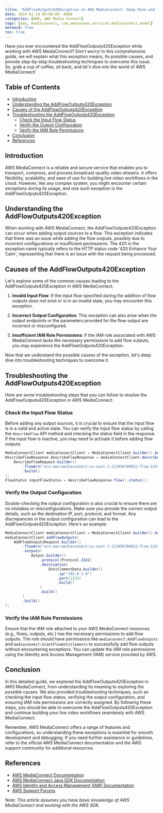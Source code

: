```yaml
---
title: "AddFlowOutputs420Exception in AWS MediaConnect: Deep Dive and Troubleshooting Guide"
date: 2024-01-10 09:00:00 -0000
categories: [AWS, AWS Media Connect]
tags: [aws, mediaconnect, com.amazonaws.services.mediaconnect.model]
mermaid: true
toc: true
---
```



Have you ever encountered the AddFlowOutputs420Exception while working with AWS MediaConnect? Don't worry! In this comprehensive guide, we will explain what this exception means, its possible causes, and provide step-by-step troubleshooting techniques to overcome this issue. So, grab a cup of coffee, sit back, and let's dive into the world of AWS MediaConnect!

## Table of Contents
- [Introduction](#introduction)
- [Understanding the AddFlowOutputs420Exception](#understanding-the-addflowoutputs420exception)
- [Causes of the AddFlowOutputs420Exception](#causes-of-the-addflowoutputs420exception)
- [Troubleshooting the AddFlowOutputs420Exception](#troubleshooting-the-addflowoutputs420exception)
   - [Check the Input Flow Status](#check-the-input-flow-status)
   - [Verify the Output Configuration](#verify-the-output-configuration)
   - [Verify the IAM Role Permissions](#verify-the-iam-role-permissions)
- [Conclusion](#conclusion)
- [References](#references)

## Introduction

AWS MediaConnect is a reliable and secure service that enables you to transport, compress, and process broadcast-quality video streams. It offers flexibility, scalability, and ease of use for building live video workflows in the cloud. However, like any complex system, you might encounter certain exceptions during its usage, and one such exception is the AddFlowOutputs420Exception.

## Understanding the AddFlowOutputs420Exception

When working with AWS MediaConnect, the AddFlowOutputs420Exception can occur when adding output sources to a flow. This exception indicates that there was an issue while adding the flow outputs, possibly due to incorrect configurations or insufficient permissions. The 420 in the exception name typically refers to the HTTP status code '420 Enhance Your Calm', representing that there is an issue with the request being processed.

## Causes of the AddFlowOutputs420Exception

Let's explore some of the common causes leading to the AddFlowOutputs420Exception in AWS MediaConnect.

1. **Invalid Input Flow**: If the input flow specified during the addition of flow outputs does not exist or is in an invalid state, you may encounter this exception.

2. **Incorrect Output Configuration**: This exception can also arise when the output endpoints or the parameters provided for the flow output are incorrect or misconfigured.

3. **Insufficient IAM Role Permissions**: If the IAM role associated with AWS MediaConnect lacks the necessary permissions to add flow outputs, you may experience the AddFlowOutputs420Exception.

Now that we understand the possible causes of the exception, let's deep dive into troubleshooting techniques to overcome it.

## Troubleshooting the AddFlowOutputs420Exception

Here are some troubleshooting steps that you can follow to resolve the AddFlowOutputs420Exception in AWS MediaConnect.

### Check the Input Flow Status

Before adding any output sources, it is crucial to ensure that the input flow is in a valid and active state. You can verify the input flow status by calling the `describeFlow` API method and checking the status field in the response. If the input flow is inactive, you may need to activate it before adding flow outputs.

```java
MediaConnectClient mediaConnectClient = MediaConnectClient.builder().build();
DescribeFlowResponse describeFlowResponse = mediaConnectClient.describeFlow(
    DescribeFlowRequest.builder()
        .flowArn("arn:aws:mediaconnect:us-east-1:123456789012:flow:12345abc-6789-0123-4567-89abcdef0123")
        .build()
);
FlowStatus inputFlowStatus = describeFlowResponse.flow().status();
```

### Verify the Output Configuration

Double-checking the output configuration is also crucial to ensure there are no mistakes or misconfigurations. Make sure you provide the correct output details, such as the destination IP, port, protocol, and format. Any discrepancies in the output configuration can lead to the AddFlowOutputs420Exception. Here's an example:

```java
MediaConnectClient mediaConnectClient = MediaConnectClient.builder().build();
mediaConnectClient.addFlowOutputs(
    AddFlowOutputsRequest.builder()
        .flowArn("arn:aws:mediaconnect:us-east-1:123456789012:flow:12345abc-6789-0123-4567-89abcdef0123")
        .outputs(
            Output.builder()
                .protocol(Protocol.ZIXI)
                .destination(
                    EntitlementData.builder()
                        .ip("192.0.2.0")
                        .port(1234)
                        .build()
                )
                .build()
        )
        .build()
);
```

### Verify the IAM Role Permissions

Ensure that the IAM role attached to your AWS MediaConnect resources (e.g., flows, outputs, etc.) has the necessary permissions to add flow outputs. The role should have permissions like `mediaconnect:AddFlowOutputs` and `mediaconnect:GrantFlowEntitlements` to successfully add flow outputs without encountering exceptions. You can update the IAM role permissions using the Identity and Access Management (IAM) service provided by AWS.

## Conclusion

In this detailed guide, we explored the AddFlowOutputs420Exception in AWS MediaConnect, from understanding its meaning to exploring the possible causes. We also provided troubleshooting techniques, such as checking the input flow status, verifying the output configuration, and ensuring IAM role permissions are correctly assigned. By following these steps, you should be able to overcome the AddFlowOutputs420Exception and continue building your live video workflows seamlessly with AWS MediaConnect.

Remember, AWS MediaConnect offers a range of features and configurations, so understanding these exceptions is essential for smooth development and debugging. If you need further assistance or guidelines, refer to the official AWS MediaConnect documentation and the AWS support community for additional resources.

## References

- [AWS MediaConnect Documentation](https://docs.aws.amazon.com/mediaconnect/latest/ug/what-is-aws-mediaconnect.html)
- [AWS MediaConnect Java SDK Documentation](https://sdk.amazonaws.com/java/api/latest/software/amazon/awssdk/services/mediaconnect/MediaConnectClient.html)
- [AWS Identity and Access Management (IAM) Documentation](https://docs.aws.amazon.com/iam/)
- [AWS Support Forums](https://forums.aws.amazon.com/index.jspa)

*Note: This article assumes you have basic knowledge of AWS MediaConnect and working with the AWS SDK.*